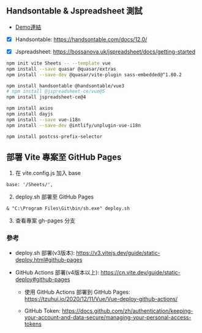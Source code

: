 ## Handsontable & Jspreadsheet 測試

- [Demo連結](https://shuming-yu.github.io/Sheets/#/)

- [x] Handsontable: https://handsontable.com/docs/12.0/

- [x] Jspreadsheet: https://bossanova.uk/jspreadsheet/docs/getting-started

```sh
npm init vite Sheets -- --template vue
npm install --save quasar @quasar/extras
npm install --save-dev @quasar/vite-plugin sass-embedded@^1.80.2

npm install handsontable @handsontable/vue3
# npm install @jspreadsheet-ce/vue@5
npm install jspreadsheet-ce@4

npm install axios
npm install dayjs
npm install --save vue-i18n
npm install --save-dev @intlify/unplugin-vue-i18n

npm install postcss-prefix-selector
```

## 部署 Vite 專案至 GitHub Pages

1. 在 vite.config.js 加入 base
```
base: '/Sheets/',
```
2. deploy.sh 部署至 GitHub Pages
```
& "C:\Program Files\Git\bin/sh.exe" deploy.sh
```
3. 查看專案 gh-pages 分支

### 參考

- deploy.sh 部署(v3版本): https://v3.vitejs.dev/guide/static-deploy.html#github-pages

- GitHub Actions 部署(v4版本以上): https://cn.vite.dev/guide/static-deploy#github-pages

  - 使用 GitHub Actions 部署到 GitHub Pages: https://tzuhui.io/2020/12/11/Vue/Vue-deploy-github-actions/

  - GitHub Token: https://docs.github.com/zh/authentication/keeping-your-account-and-data-secure/managing-your-personal-access-tokens
